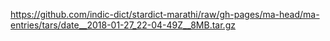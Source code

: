 https://github.com/indic-dict/stardict-marathi/raw/gh-pages/ma-head/ma-entries/tars/date__2018-01-27_22-04-49Z__8MB.tar.gz  

